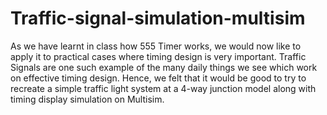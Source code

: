 # Traffic-signal-simulation-multisim

As we have learnt in class how 555 Timer works, we would now like to apply it to practical cases where timing design is very important. Traffic Signals are one such example of the many daily things we see which work on effective timing design. Hence, we felt that it would be good to try to recreate a simple traffic light system at a 4-way junction model along with timing display simulation on Multisim.
